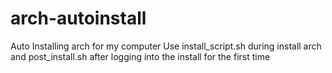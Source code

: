 # arch-autoinstall
Auto Installing arch for my computer
Use install_script.sh during install arch and post_install.sh after logging into the install for the first time
